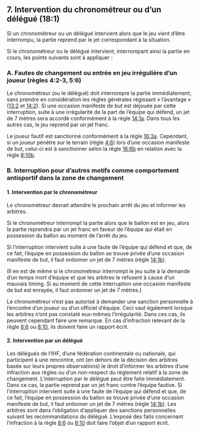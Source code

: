## 7. Intervention du chronométreur ou d’un délégué (18:1)

Si un chronométreur ou un délégué intervient alors que le jeu vient d’être interrompu, la partie reprend par le jet
correspondant à la situation.

Si le chronométreur ou le délégué intervient, interrompant ainsi la partie en cours, les points suivants sont à
appliquer :

### A. Fautes de changement ou entrée en jeu irrégulière d’un joueur (règles 4:2-3, 5:6)

Le chronométreur (ou le délégué) doit interrompre la partie immédiatement, sans prendre en considération les règles
générales régissant « l’avantage » ([13:2](#13:2) et [14:2](#14:2)). Si une occasion manifeste de but est déjouée par
cette interruption, suite à une irrégularité de la part de l’équipe qui défend, un jet de 7 mètres sera accordé
conformément à la règle [14:1a](#14:1). Dans tous les autres cas, le jeu reprend par un jet franc.

Le joueur fautif est sanctionné conformément à la règle [16:3a](#16:3). Cependant, si un joueur pénètre sur le terrain
(règle [4:6](#4:6)) lors d’une occasion manifeste de but, celui-ci est à sanctionner selon la règle [16:6b](#16:6) en
relation avec la règle [8:10b](#8:10).

### B. Interruption pour d’autres motifs comme comportement antisportif dans la zone de changement

#### 1. Intervention par le chronométreur

Le chronométreur devrait attendre le prochain arrêt du jeu et informer les arbitres.

Si le chronométreur interrompt la partie alors que le ballon est en jeu, alors la partie reprendra par un jet franc en
faveur de l’équipe qui était en possession du ballon au moment de l’arrêt du jeu.

Si l’interruption intervient suite à une faute de l’équipe qui défend et que, de ce fait, l’équipe en possession du
ballon se trouve privée d’une occasion manifeste de but, il faut ordonner un jet de 7 mètres (règle [14:1b](#14:1)).

(Il en est de même si le chronométreur interrompt le jeu suite à la demande d’un temps mort d’équipe et que les arbitres
le refusent à cause d’un mauvais timing. Si au moment de cette interruption une occasion manifeste de but est enrayée,
il faut ordonner un jet de 7 mètres.)

Le chronométreur n’est pas autorisé à demander une sanction personnelle à l’encontre d’un joueur ou d’un officiel
d’équipe. Ceci vaut également lorsque les arbitres n’ont pas constaté eux-mêmes l’irrégularité. Dans ces cas, ils 
peuvent cependant faire une remarque. En cas d’infraction relevant de la règle [8:6](#8:6) ou [8:10](#8:10), ils doivent
faire un rapport écrit.

#### 2. Intervention par un délégué

Les délégués de l’IHF, d’une fédération continentale ou nationale, qui participent à une rencontre, ont (en dehors de la
décision des arbitres basée sur leurs propres observations) le droit d’informer les arbitres d’une infraction aux règles
ou d’un non-respect du règlement relatif à la zone de changement.
L’interruption par le délégué peut être faite immédiatement. Dans ce cas, la partie reprend par un jet franc contre
l’équipe fautive.
Si l’interruption intervient suite à une faute de l’équipe qui défend et que, de ce fait, l’équipe en possession du
ballon se trouve privée d’une occasion manifeste de but, il faut ordonner un jet de 7 mètres (règle [14:1b](#14:1)).
Les arbitres sont dans l’obligation d’appliquer des sanctions personnelles suivant les recommandations du délégué.
L’exposé des faits concernant l’infraction à la règle [8:6](#8:6) ou [8:10](#8:10) doit faire l’objet d’un rapport
écrit.
